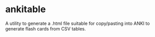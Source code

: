 # ankitable
A utility to generate a .html file suitable for copy/pasting into ANKI to generate flash cards from CSV tables.
